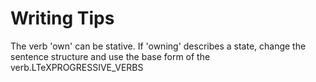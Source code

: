 # Writing Tips

The verb 'own' can be stative. If 'owning' describes a state, change the sentence structure and use the base form of the verb.LTeXPROGRESSIVE_VERBS

